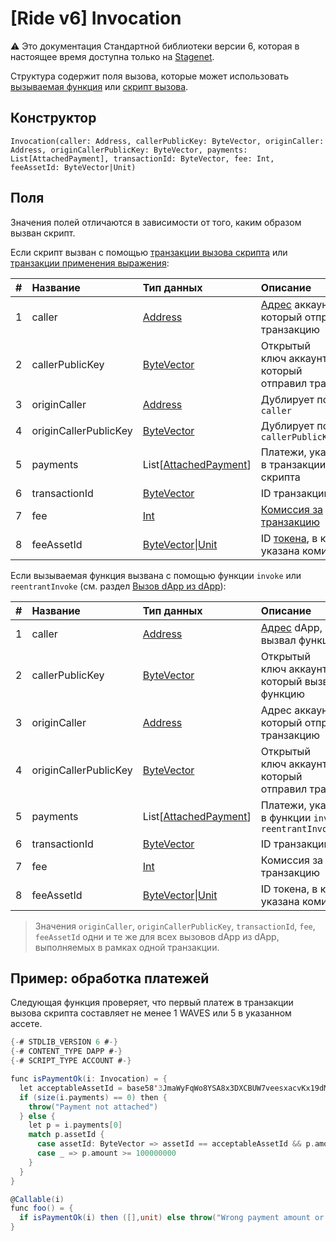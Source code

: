 # [Ride v6] Invocation

:warning: Это документация Стандартной библиотеки версии 6, которая в настоящее время доступна только на [Stagenet](/ru/blockchain/blockchain-network/).

Структура содержит поля вызова, которые может использовать [вызываемая функция](/ru/ride/functions/callable-function) или [скрипт вызова](/ru/ride/v6/script/call-script).

## Конструктор

```ride
Invocation(caller: Address, callerPublicKey: ByteVector, originCaller: Address, originCallerPublicKey: ByteVector, payments: List[AttachedPayment], transactionId: ByteVector, fee: Int, feeAssetId: ByteVector|Unit)
```

## Поля

Значения полей отличаются в зависимости от того, каким образом вызван скрипт.

Если скрипт вызван с помощью [транзакции вызова скрипта](/ru/blockchain/transaction-type/invoke-script-transaction) или [транзакции применения выражения](/ru/blockchain/transaction-type/invoke-expression-transaction):

|   #   | Название | Тип данных | Описание |
| :--- | :--- | :--- | :--- |
| 1 | caller | [Address](/ru/ride/structures/common-structures/address) | [Адрес](/ru/blockchain/account/address) аккаунта, который отправил транзакцию |
| 2 | callerPublicKey | [ByteVector](/ru/ride/data-types/byte-vector) | Открытый ключ аккаунта, который отправил транзакцию |
| 3 | originCaller | [Address](/ru/ride/structures/common-structures/address) | Дублирует поле `caller` |
| 4 | originCallerPublicKey | [ByteVector](/ru/ride/data-types/byte-vector) | Дублирует поле `callerPublicKey` |
| 5 | payments | List[[AttachedPayment](/ru/ride/structures/common-structures/attached-payment)] | Платежи, указанные в транзакции вызова скрипта |
| 6 | transactionId | [ByteVector](/ru/ride/data-types/byte-vector) | ID транзакции |
| 7 | fee | [Int](/ru/ride/data-types/int) | [Комиссия за транзакцию](/ru/blockchain/transaction/transaction-fee) |
| 8 | feeAssetId | [ByteVector](/ru/ride/data-types/byte-vector)&#124;[Unit](/ru/ride/data-types/unit) | ID [токена](/ru/blockchain/token/), в котором указана комиссия |

Если вызываемая функция вызвана с помощью функции `invoke` или `reentrantInvoke` (см. раздел [Вызов dApp из dApp](/ru/ride/advanced/dapp-to-dapp)):

|   #   | Название | Тип данных | Описание |
| :--- | :--- | :--- | :--- |
| 1 | caller | [Address](/ru/ride/structures/common-structures/address) | [Адрес](/ru/blockchain/account/address) dApp, который вызвал функцию |
| 2 | callerPublicKey | [ByteVector](/ru/ride/data-types/byte-vector) | Открытый ключ аккаунта dApp, который вызвал функцию |
| 3 | originCaller | [Address](/ru/ride/structures/common-structures/address) | Адрес аккаунта, который отправил транзакцию |
| 4 | originCallerPublicKey | [ByteVector](/ru/ride/data-types/byte-vector) | Открытый ключ аккаунта, который отправил транзакцию |
| 5 | payments | List[[AttachedPayment](/ru/ride/structures/common-structures/attached-payment)] | Платежи, указанные в функции `invoke` или `reentrantInvoke` |
| 6 | transactionId | [ByteVector](/ru/ride/data-types/byte-vector) | ID транзакции |
| 7 | fee | [Int](/ru/ride/data-types/int) | Комиссия за транзакцию |
| 8 | feeAssetId | [ByteVector](/ru/ride/data-types/byte-vector)&#124;[Unit](/ru/ride/data-types/unit) | ID токена, в котором указана комиссия |

> Значения `originCaller`, `originCallerPublicKey`, `transactionId`, `fee`, `feeAssetId` одни и те же для всех вызовов dApp из dApp, выполняемых в рамках одной транзакции.

## Пример: обработка платежей

Следующая функция проверяет, что первый платеж в транзакции вызова скрипта составляет не менее 1 WAVES или 5 в указанном ассете.

```scala
{-# STDLIB_VERSION 6 #-}
{-# CONTENT_TYPE DAPP #-}
{-# SCRIPT_TYPE ACCOUNT #-}

func isPaymentOk(i: Invocation) = {
  let acceptableAssetId = base58'3JmaWyFqWo8YSA8x3DXCBUW7veesxacvKx19dMv7wTMg'
  if (size(i.payments) == 0) then {
    throw("Payment not attached")
  } else {
    let p = i.payments[0]
    match p.assetId {
      case assetId: ByteVector => assetId == acceptableAssetId && p.amount >= 500000000
      case _ => p.amount >= 100000000
    }
  }
}

@Callable(i)
func foo() = {
  if isPaymentOk(i) then ([],unit) else throw("Wrong payment amount or asset")
}
```